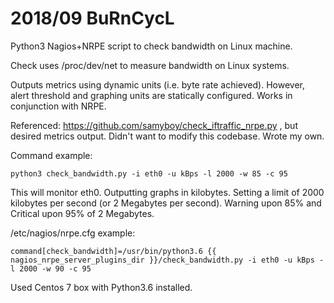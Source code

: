 # 2018/09 BuRnCycL 

Python3 Nagios+NRPE script to check bandwidth on Linux machine. 

Check uses /proc/dev/net to measure bandwidth on Linux systems. 

Outputs metrics using dynamic units (i.e. byte rate achieved). However, alert threshold and graphing units are statically configured. Works in conjunction with NRPE. 

Referenced: https://github.com/samyboy/check_iftraffic_nrpe.py , but desired metrics output. Didn't want to modify this codebase. Wrote my own. 

Command example:
```
python3 check_bandwidth.py -i eth0 -u kBps -l 2000 -w 85 -c 95 
```
This will monitor eth0. Outputting graphs in kilobytes. Setting a limit of 2000 kilobytes per second (or 2 Megabytes per second). Warning upon 85% and Critical upon 95% of 2 Megabytes.


/etc/nagios/nrpe.cfg example: 
```
command[check_bandwidth]=/usr/bin/python3.6 {{ nagios_nrpe_server_plugins_dir }}/check_bandwidth.py -i eth0 -u kBps -l 2000 -w 90 -c 95
```
Used Centos 7 box with Python3.6 installed.
